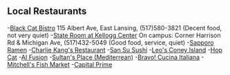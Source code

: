 ## Local Restaurants

-[Black Cat Bistro]() 115 Albert Ave, East Lansing, (517)580-3821 (Decent food, not very quiet)
-[State Room at Kellogg Center]() On campus: Corner Harrison Rd & Michigan Ave, (517)432-5049 (Good food, service, quiet) 
-[Sapporo Ramen]()
-[Charlie Kang's Restaurant]()
-[San Su Sushi]()
-[Leo's Coney Island]()
-[Hop Cat]()
-[AI Fusion]()
-[Sultan's Place (Mediterrean)]()
-[Bravo! Cucina Italiana]()
-[Mitchell's Fish Market]()
-[Capital Prime]()
